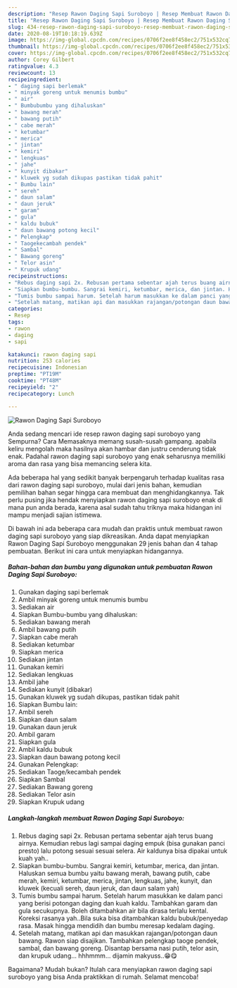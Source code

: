 ```yaml
---
description: "Resep Rawon Daging Sapi Suroboyo | Resep Membuat Rawon Daging Sapi Suroboyo Yang Enak Dan Mudah"
title: "Resep Rawon Daging Sapi Suroboyo | Resep Membuat Rawon Daging Sapi Suroboyo Yang Enak Dan Mudah"
slug: 434-resep-rawon-daging-sapi-suroboyo-resep-membuat-rawon-daging-sapi-suroboyo-yang-enak-dan-mudah
date: 2020-08-19T10:18:19.639Z
image: https://img-global.cpcdn.com/recipes/0706f2ee8f458ec2/751x532cq70/rawon-daging-sapi-suroboyo-foto-resep-utama.jpg
thumbnail: https://img-global.cpcdn.com/recipes/0706f2ee8f458ec2/751x532cq70/rawon-daging-sapi-suroboyo-foto-resep-utama.jpg
cover: https://img-global.cpcdn.com/recipes/0706f2ee8f458ec2/751x532cq70/rawon-daging-sapi-suroboyo-foto-resep-utama.jpg
author: Corey Gilbert
ratingvalue: 4.3
reviewcount: 13
recipeingredient:
- " daging sapi berlemak"
- " minyak goreng untuk menumis bumbu"
- " air"
- " Bumbubumbu yang dihaluskan"
- " bawang merah"
- " bawang putih"
- " cabe merah"
- " ketumbar"
- " merica"
- " jintan"
- " kemiri"
- " lengkuas"
- " jahe"
- " kunyit dibakar"
- " kluwek yg sudah dikupas pastikan tidak pahit"
- " Bumbu lain"
- " sereh"
- " daun salam"
- " daun jeruk"
- " garam"
- " gula"
- " kaldu bubuk"
- " daun bawang potong kecil"
- " Pelengkap"
- " Taogekecambah pendek"
- " Sambal"
- " Bawang goreng"
- " Telor asin"
- " Krupuk udang"
recipeinstructions:
- "Rebus daging sapi 2x. Rebusan pertama sebentar ajah terus buang airnya. Kemudian rebus lagi sampai daging empuk (bisa gunakan panci presto) lalu potong sesuai sesuai selera. Air kaldunya bisa dipakai untuk kuah yah.."
- "Siapkan bumbu-bumbu. Sangrai kemiri, ketumbar, merica, dan jintan. Haluskan semua bumbu yaitu bawang merah, bawang putih, cabe merah, kemiri, ketumbar, merica, jintan, lengkuas, jahe, kunyit, dan kluwek (kecuali sereh, daun jeruk, dan daun salam yah)"
- "Tumis bumbu sampai harum. Setelah harum masukkan ke dalam panci yang berisi potongan daging dan kuah kaldu. Tambahkan garam dan gula secukupnya. Boleh ditambahkan air bila dirasa terlalu kental. Koreksi rasanya yah..Bila suka bisa ditambahkan kaldu bubuk/penyedap rasa. Masak hingga mendidih dan bumbu meresap kedalam daging."
- "Setelah matang, matikan api dan masukkan rajangan/potongan daun bawang. Rawon siap disajikan. Tambahkan pelengkap taoge pendek, sambal, dan bawang goreng. Disantap bersama nasi putih, telor asin, dan krupuk udang... hhhmmm... dijamin makyuss..😁😋"
categories:
- Resep
tags:
- rawon
- daging
- sapi

katakunci: rawon daging sapi 
nutrition: 253 calories
recipecuisine: Indonesian
preptime: "PT19M"
cooktime: "PT48M"
recipeyield: "2"
recipecategory: Lunch

---
```



![Rawon Daging Sapi Suroboyo](https://img-global.cpcdn.com/recipes/0706f2ee8f458ec2/751x532cq70/rawon-daging-sapi-suroboyo-foto-resep-utama.jpg)

Anda sedang mencari ide resep rawon daging sapi suroboyo yang Sempurna? Cara Memasaknya memang susah-susah gampang. apabila keliru mengolah maka hasilnya akan hambar dan justru cenderung tidak enak. Padahal rawon daging sapi suroboyo yang enak seharusnya memiliki aroma dan rasa yang bisa memancing selera kita.



Ada beberapa hal yang sedikit banyak berpengaruh terhadap kualitas rasa dari rawon daging sapi suroboyo, mulai dari jenis bahan, kemudian pemilihan bahan segar hingga cara membuat dan menghidangkannya. Tak perlu pusing jika hendak menyiapkan rawon daging sapi suroboyo enak di mana pun anda berada, karena asal sudah tahu triknya maka hidangan ini mampu menjadi sajian istimewa.


Di bawah ini ada beberapa cara mudah dan praktis untuk membuat rawon daging sapi suroboyo yang siap dikreasikan. Anda dapat menyiapkan Rawon Daging Sapi Suroboyo menggunakan 29 jenis bahan dan 4 tahap pembuatan. Berikut ini cara untuk menyiapkan hidangannya.

<!--inarticleads1-->

##### Bahan-bahan dan bumbu yang digunakan untuk pembuatan Rawon Daging Sapi Suroboyo:

1. Gunakan  daging sapi berlemak
1. Ambil  minyak goreng untuk menumis bumbu
1. Sediakan  air
1. Siapkan  Bumbu-bumbu yang dihaluskan:
1. Sediakan  bawang merah
1. Ambil  bawang putih
1. Siapkan  cabe merah
1. Sediakan  ketumbar
1. Siapkan  merica
1. Sediakan  jintan
1. Gunakan  kemiri
1. Sediakan  lengkuas
1. Ambil  jahe
1. Sediakan  kunyit (dibakar)
1. Gunakan  kluwek yg sudah dikupas, pastikan tidak pahit
1. Siapkan  Bumbu lain:
1. Ambil  sereh
1. Siapkan  daun salam
1. Gunakan  daun jeruk
1. Ambil  garam
1. Siapkan  gula
1. Ambil  kaldu bubuk
1. Siapkan  daun bawang potong kecil
1. Gunakan  Pelengkap:
1. Sediakan  Taoge/kecambah pendek
1. Siapkan  Sambal
1. Sediakan  Bawang goreng
1. Sediakan  Telor asin
1. Siapkan  Krupuk udang




<!--inarticleads2-->

##### Langkah-langkah membuat Rawon Daging Sapi Suroboyo:

1. Rebus daging sapi 2x. Rebusan pertama sebentar ajah terus buang airnya. Kemudian rebus lagi sampai daging empuk (bisa gunakan panci presto) lalu potong sesuai sesuai selera. Air kaldunya bisa dipakai untuk kuah yah..
1. Siapkan bumbu-bumbu. Sangrai kemiri, ketumbar, merica, dan jintan. Haluskan semua bumbu yaitu bawang merah, bawang putih, cabe merah, kemiri, ketumbar, merica, jintan, lengkuas, jahe, kunyit, dan kluwek (kecuali sereh, daun jeruk, dan daun salam yah)
1. Tumis bumbu sampai harum. Setelah harum masukkan ke dalam panci yang berisi potongan daging dan kuah kaldu. Tambahkan garam dan gula secukupnya. Boleh ditambahkan air bila dirasa terlalu kental. Koreksi rasanya yah..Bila suka bisa ditambahkan kaldu bubuk/penyedap rasa. Masak hingga mendidih dan bumbu meresap kedalam daging.
1. Setelah matang, matikan api dan masukkan rajangan/potongan daun bawang. Rawon siap disajikan. Tambahkan pelengkap taoge pendek, sambal, dan bawang goreng. Disantap bersama nasi putih, telor asin, dan krupuk udang... hhhmmm... dijamin makyuss..😁😋




Bagaimana? Mudah bukan? Itulah cara menyiapkan rawon daging sapi suroboyo yang bisa Anda praktikkan di rumah. Selamat mencoba!
